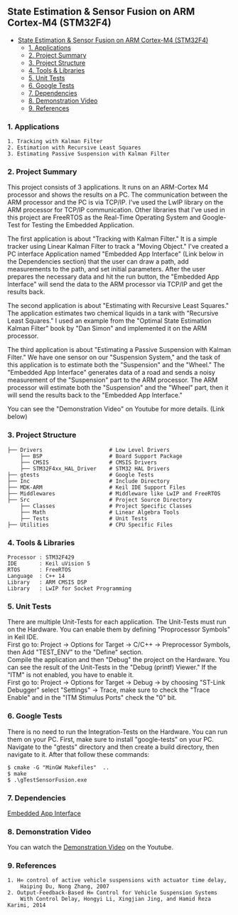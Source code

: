 ## State Estimation & Sensor Fusion on ARM Cortex-M4 (STM32F4)

- [State Estimation & Sensor Fusion on ARM Cortex-M4 (STM32F4)](#state-estimation--sensor-fusion-on-arm-cortex-m4-stm32f4)
	- [1. Applications](#1-applications)
	- [2. Project Summary](#2-project-summary)
	- [3. Project Structure](#3-project-structure)
	- [4. Tools & Libraries](#4-tools--libraries)
	- [5. Unit Tests](#5-unit-tests)
	- [6. Google Tests](#6-google-tests)
	- [7. Dependencies](#7-dependencies)
	- [8. Demonstration Video](#8-demonstration-video)
	- [9. References](#9-references)

### 1. Applications
~~~
1. Tracking with Kalman Filter
2. Estimation with Recursive Least Squares
3. Estimating Passive Suspension with Kalman Filter
~~~

### 2. Project Summary
This project consists of 3 applications. It runs on an ARM-Cortex M4 processor and shows the results on a PC. The communication between the ARM processor and the PC is via TCP/IP. I've used the LwIP library on the ARM processor for TCP/IP communication. Other libraries that I've used in this project are FreeRTOS as the Real-Time Operating System and Google-Test for Testing the Embedded Application.

The first application is about "Tracking with Kalman Filter." It is a simple tracker using Linear Kalman Filter to track a "Moving Object." I've created a PC interface Application named "Embedded App Interface" (Link below in the Dependencies section) that the user can draw a path, add measurements to the path, and set initial parameters. After the user prepares the necessary data and hit the run button, the "Embedded App Interface" will send the data to the ARM processor via TCP/IP and get the results back.

The second application is about "Estimating with Recursive Least Squares." The application estimates two chemical liquids in a tank with "Recursive Least Squares." I used an example from the "Optimal State Estimation Kalman Filter" book by "Dan Simon" and implemented it on the ARM processor.

The third application is about "Estimating a Passive Suspension with Kalman Filter." We have one sensor on our "Suspension System," and the task of this application is to estimate both the "Suspension" and the "Wheel." The "Embedded App Interface" generates data of a road and sends a noisy measurement of the "Suspension" part to the ARM processor. The ARM processor will estimate both the "Suspension" and the "Wheel" part, then it will send the results back to the "Embedded App Interface."

You can see the "Demonstration Video" on Youtube for more details. (Link below)

### 3. Project Structure

	├── Drivers                     # Low Level Drivers
	    ├── BSP                     # Board Support Package
	    ├── CMSIS                   # CMSIS Drivers
	    ├── STM32F4xx_HAL_Driver    # STM32 HAL Drivers
	├── gtests                      # Google Tests
	├── Inc                         # Include Directory
	├── MDK-ARM                     # Keil IDE Support Files
	├── Middlewares                 # Middleware like LwIP and FreeRTOS
	├── Src                         # Project Source Directory
	    ├── Classes                 # Project Specific Classes
	    ├── Math                    # Linear Algebra Tools
	    ├── Tests                   # Unit Tests
	├── Utilities                   # CPU Specific Files


### 4. Tools & Libraries
~~~
Processor : STM32F429
IDE 	  : Keil uVision 5
RTOS 	  : FreeRTOS
Language  : C++ 14
Library   : ARM CMSIS DSP
Library   : LwIP for Socket Programming		
~~~

### 5. Unit Tests
There are multiple Unit-Tests for each application. The Unit-Tests must run on the Hardware. You can enable them by defining "Proprocessor Symbols" in Keil IDE. <br />
First go to: Project -> Options for Target -> C/C++ -> Preprocessor Symbols, then Add "TEST_ENV" to the "Define" section. <br />
Compile the application and then "Debug" the project on the Hardware.
You can see the result of the Unit-Tests in the "Debug (printf) Viewer." If the "ITM" is not enabled, you have to enable it. <br />
First go to: Project -> Options for Target -> Debug -> by choosing "ST-Link Debugger" select "Settings" -> Trace, make sure to check the "Trace Enable" and in the "ITM Stimulus Ports" check the "0" bit.

### 6. Google Tests
There is no need to run the Integration-Tests on the Hardware. You can run them on your PC. First, make sure to install "google-tests" on your PC.
Navigate to the "gtests" directory and then create a build directory, then navigate to it. After that follow these commands:
```
$ cmake -G "MinGW Makefiles"  ..
$ make
$ .\gTestSensorFusion.exe
```

### 7. Dependencies
[Embedded App Interface](https://github.com/Afshari/Embedded_App_Interface)

### 8. Demonstration Video
You can watch the [Demonstration Video](https://www.youtube.com/watch?v=eQ4uyFYzxjo) on the Youtube.

### 9. References
~~~
1. H∞ control of active vehicle suspensions with actuator time delay, 
	Haiping Du, Nong Zhang, 2007
2. Output-Feedback-Based H∞ Control for Vehicle Suspension Systems 
	With Control Delay, Hongyi Li, Xingjian Jing, and Hamid Reza Karimi, 2014
~~~